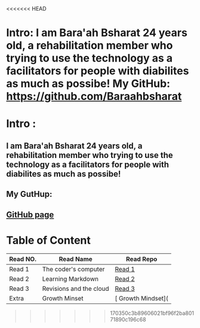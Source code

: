 <<<<<<< HEAD
 
 Intro: I am Bara'ah Bsharat 24 years old, a rehabilitation member who trying to use the technology as a facilitators for people with diabilites as much as possibe!
My GitHub: https://github.com/Baraahbsharat
=======
# Intro : 
## I am Bara'ah Bsharat 24 years old, a rehabilitation member who trying to use the technology as a facilitators for people with diabilites as much as possibe!
## My GutHup: 
##  [GitHub page](https://github.com/Baraahbsharat)

# Table of Content 
Read NO.     | Read Name     | Read Repo
------------ | ------------- | ------------
Read 1 |The coder's computer |[Read 1](https://github.com/Baraahbsharat/reading-notes/blob/main/Read1.md)
Read 2 | Learning Markdown |[Read 2](https://github.com/Baraahbsharat/reading-notes/blob/main/Read2.md)
Read 3 | Revisions and the cloud|[ Read 3](https://github.com/Baraahbsharat/reading-notes/blob/main/Read3.md)
Extra |Growth Minset |[ Growth Mindset](



>>>>>>> 170350c3b89606021bf96f2ba80171890c196c68

